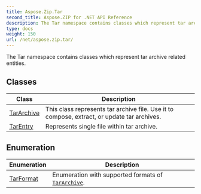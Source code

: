 ```yaml
---
title: Aspose.Zip.Tar
second_title: Aspose.ZIP for .NET API Reference
description: The Tar namespace contains classes which represent tar archive related entities
type: docs
weight: 150
url: /net/aspose.zip.tar/
---
```

The Tar namespace contains classes which represent tar archive related entities.

## Classes

| Class | Description |
| --- | --- |
| [TarArchive](./tararchive/) | This class represents tar archive file. Use it to compose, extract, or update tar archives. |
| [TarEntry](./tarentry/) | Represents single file within tar archive. |
## Enumeration

| Enumeration | Description |
| --- | --- |
| [TarFormat](./tarformat/) | Enumeration with supported formats of [`TarArchive`](../aspose.zip.tar/tararchive/). |


